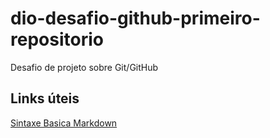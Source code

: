 # dio-desafio-github-primeiro-repositorio
Desafio de projeto sobre Git/GitHub

## Links úteis 
[Sintaxe Basica Markdown](https://www.markdownguide.org/basic-syntax/)
